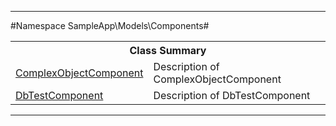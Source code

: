 

- - -

#Namespace SampleApp\Models\Components#

<table class="title">
<tr><th colspan="2" class="title">Class Summary</th></tr>
<tr><td class="name"><a href="https://github.com/JeyDotC/Hirudo-docs/blob/master/sampleapp/models/components/ComplexObjectComponent.md">ComplexObjectComponent</a></td><td class="description">Description of ComplexObjectComponent</td></tr>
<tr><td class="name"><a href="https://github.com/JeyDotC/Hirudo-docs/blob/master/sampleapp/models/components/DbTestComponent.md">DbTestComponent</a></td><td class="description">Description of DbTestComponent</td></tr>
</table>

- - -

